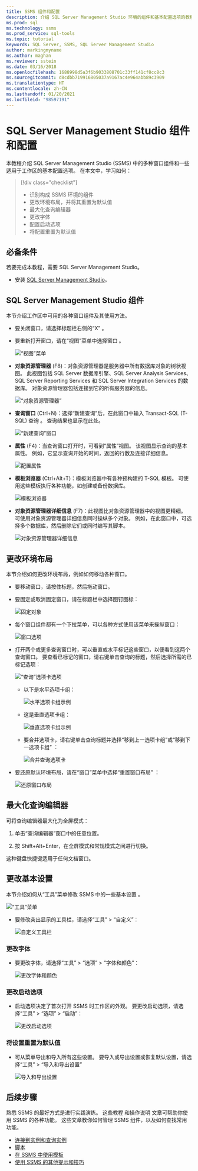 ```yaml
---
title: SSMS 组件和配置
description: 介绍 SQL Server Management Studio 环境的组件和基本配置选项的教程。
ms.prod: sql
ms.technology: ssms
ms.prod_service: sql-tools
ms.topic: tutorial
keywords: SQL Server, SSMS, SQL Server Management Studio
author: markingmyname
ms.author: maghan
ms.reviewer: sstein
ms.date: 03/16/2018
ms.openlocfilehash: 1688998d5a3f6b9033808701c33ff141cf8cc8c3
ms.sourcegitcommit: d8cdbb719916805037a9167ac4e964abb89c3909
ms.translationtype: HT
ms.contentlocale: zh-CN
ms.lasthandoff: 01/20/2021
ms.locfileid: "98597191"
---
```

# <a name="sql-server-management-studio-components-and-configuration"></a>SQL Server Management Studio 组件和配置

本教程介绍 SQL Server Management Studio (SSMS) 中的多种窗口组件和一些适用于工作区的基本配置选项。 在本文中，学习如何： 

> [!div class="checklist"]
> * 识别构成 SSMS 环境的组件
> * 更改环境布局，并将其重置为默认值
> * 最大化查询编辑器
> * 更改字体
> * 配置启动选项
> * 将配置重置为默认值

## <a name="prerequisites"></a>必备条件

若要完成本教程，需要 SQL Server Management Studio。  

* 安装 [SQL Server Management Studio](../download-sql-server-management-studio-ssms.md)。

## <a name="sql-server-management-studio-components"></a>SQL Server Management Studio 组件

本节介绍工作区中可用的各种窗口组件及其使用方法。

* 要关闭窗口，请选择标题栏右侧的“X”  。
* 要重新打开窗口，请在“视图”菜单中选择窗口  。

    ![“视图”菜单](media/ssms-configuration/viewmenu.png)

* **对象资源管理器** (F8)：对象资源管理器是服务器中所有数据库对象的树状视图。 此视图包括 SQL Server 数据库引擎、SQL Server Analysis Services、SQL Server Reporting Services 和 SQL Server Integration Services 的数据库。 对象资源管理器包括连接到它的所有服务器的信息。 

    ![“对象资源管理器”](media/ssms-configuration/objectexplorer.png)
* **查询窗口** (Ctrl+N)：选择“新建查询”后，在此窗口中输入 Transact-SQL (T-SQL) 查询  。 查询结果也显示在此处。

    ![“新建查询”窗口](media/ssms-configuration/newquery.png)

* **属性** (F4)：当查询窗口打开时，可看到“属性”视图。 该视图显示查询的基本属性。 例如，它显示查询开始的时间，返回的行数及连接详细信息。  

    ![配置属性](media/ssms-configuration/properties.png)

* **模板浏览器** (Ctrl+Alt+T)：模板浏览器中有各种预构建的 T-SQL 模板。 可使用这些模板执行各种功能，如创建或备份数据库。 

    ![模板浏览器](media/ssms-configuration/templates.png)

* **对象资源管理器详细信息** (F7)：此视图比对象资源管理器中的视图更精细。 可使用对象资源管理器详细信息同时操纵多个对象。 例如，在此窗口中，可选择多个数据库，然后删除它们或同时编写其脚本。 

    ![对象资源管理器详细信息](media/ssms-configuration/objectexplorerdetails.PNG) 

## <a name="change-the-environment-layout"></a>更改环境布局 

本节介绍如何更改环境布局，例如如何移动各种窗口。 

* 要移动窗口，请按住标题，然后拖动窗口。 
* 要固定或取消固定窗口，请在标题栏中选择图钉图标：

    ![固定对象](media/ssms-configuration/pushpin.png)

* 每个窗口组件都有一个下拉菜单，可以各种方式使用该菜单来操纵窗口： 

    ![窗口选项](media/ssms-configuration/windowoptions.png)

* 打开两个或更多查询窗口时，可以垂直或水平标记这些窗口，以便看到这两个查询窗口。 要查看已标记的窗口，请右键单击查询的标题，然后选择所需的已标记选项：

    ![“查询”选项卡选项](media/ssms-configuration/querytabbedoptions.png)

    * 以下是水平选项卡组：

      ![水平选项卡组示例](media/ssms-configuration/horizontaltab.png)

    * 这是垂直选项卡组：

      ![垂直选项卡组示例](media/ssms-configuration/verticaltabgroup.png)

    * 要合并选项卡，请右键单击查询标题并选择“移到上一选项卡组”或“移到下一选项卡组”   ：

      ![合并查询选项卡](media/ssms-configuration/mergetabgroups.png)

* 要还原默认环境布局，请在“窗口”菜单中选择“重置窗口布局”   ：

    ![还原窗口布局](media/ssms-configuration/resetwindowlayout.png)

## <a name="maximize-query-editor"></a>最大化查询编辑器

可将查询编辑器最大化为全屏模式：

1. 单击“查询编辑器”窗口中的任意位置。

2. 按 Shift+Alt+Enter，在全屏模式和常规模式之间进行切换。 

这种键盘快捷键适用于任何文档窗口。 

## <a name="change-basic-settings"></a>更改基本设置

本节介绍如何从“工具”菜单修改 SSMS 中的一些基本设置  。

  ![“工具”菜单](media/ssms-configuration/tools.png)

* 要修改突出显示的工具栏，请选择“工具” > “自定义”：

    ![自定义工具栏](media/ssms-configuration/toolbar.png)

### <a name="change-the-font"></a>更改字体

* 要更改字体，请选择“工具” > “选项” > “字体和颜色”：

     ![更改字体和颜色](media/ssms-configuration/fontsandcolors.png)

### <a name="change-startup-options"></a>更改启动选项

* 启动选项决定了首次打开 SSMS 时工作区的外观。 要更改启动选项，请选择“工具” > “选项” > “启动”：

    ![更改启动选项](media/ssms-configuration/startup.png)

### <a name="reset-settings-to-the-default"></a>将设置重置为默认值

* 可从菜单导出和导入所有这些设置。 要导入或导出设置或恢复默认设置，请选择“工具” > “导入和导出设置” 

    ![导入和导出设置](media/ssms-configuration/settings.png)

## <a name="next-steps"></a>后续步骤

熟悉 SSMS 的最好方式是进行实践演练。 这些教程  和操作说明  文章可帮助你使用 SSMS 的各种功能。  这些文章教你如何管理 SSMS 组件，以及如何查找常用功能。

* [连接到实例和查询实例](../quickstarts/ssms-connect-query-sql-server.md)
* [脚本](scripting-ssms.md)
* [在 SSMS 中使用模板](../template/templates-ssms.md)
* [使用 SSMS 的其他提示和技巧](ssms-tricks.md)
